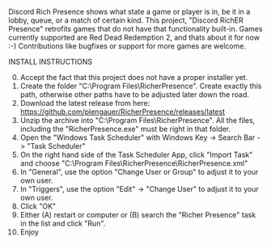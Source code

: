 Discord Rich Presence shows what state a game or player is in, be it in a lobby, queue, or a match of certain kind.
This project, "Discord RichER Presence" retrofits games that do not have that functionality built-in.
Games currently supported are Red Dead Redemption 2, and thats about it for now :-)
Contributions like bugfixes or support for more games are welcome.

INSTALL INSTRUCTIONS<p>
  
0) Accept the fact that this project does not have a proper installer yet.
1) Create the folder "C:\Program Files\RicherPresence". Create exactly this path, otherwise other paths have to be adjusted later down the road.
2) Download the latest release from here: https://github.com/plengauer/RicherPresence/releases/latest
3) Unzip the archive into "C:\Program Files\RicherPresence". All the files, including the "RicherPresence.exe" must be right in that folder.
4) Open the "Windows Task Scheduler" with Windows Key -> Search Bar -> "Task Scheduler"
5) On the right hand side of the Task Scheduler App, click "Import Task" and choose "C:\Program Files\RicherPresence\RicherPresence.xml"
6) In "General", use the option "Change User or Group" to adjust it to your own user.
7) In "Triggers", use the option "Edit" -> "Change User" to adjust it to your own user.
8) Click "OK"
9) Either (A) restart or computer or (B) search the "Richer Presence" task in the list and click "Run".
10) Enjoy
